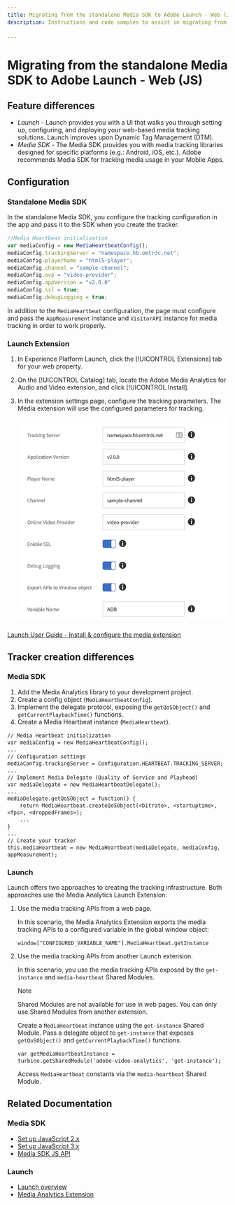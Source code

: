 ```yaml
---
title: Migrating from the standalone Media SDK to Adobe Launch - Web (JS)
description: Instructions and code samples to assist in migrating from the Media SDK to Launch.

---
```


# Migrating from the standalone Media SDK to Adobe Launch - Web (JS)

## Feature differences

* *Launch* - Launch provides you with a UI that walks you through setting up, configuring, and deploying your web-based media tracking solutions. Launch improves upon Dynamic Tag Management (DTM).
* *Media SDK* - The Media SDK provides you with media tracking libraries designed for specific platforms (e.g.: Android, iOS, etc.). Adobe recommends Media SDK for tracking media usage in your Mobile Apps.

## Configuration

### Standalone Media SDK

In the standalone Media SDK, you configure the tracking configuration in the app
and pass it to the SDK when you create the tracker.

```javascript
//Media Heartbeat initialization
var mediaConfig = new MediaHeartbeatConfig();
mediaConfig.trackingServer = "namespace.hb.omtrdc.net";
mediaConfig.playerName = "html5-player";
mediaConfig.channel = "sample-channel";
mediaConfig.ovp = "video-provider";
mediaConfig.appVersion = "v2.0.0"
mediaConfig.ssl = true;
mediaConfig.debugLogging = true;
```

In addition to the `MediaHeartbeat` configuration, the page must configure and pass
the `AppMeasurement` instance and `VisitorAPI` instance for media tracking in order
to work properly.

### Launch Extension

1. In Experience Platform Launch, click the [!UICONTROL Extensions] tab for your
    web property.
1. On the [!UICONTROL Catalog] tab, locate the Adobe Media Analytics for Audio and
    Video extension, and click [!UICONTROL Install].
1. In the extension settings page, configure the tracking parameters.
    The Media extension will use the configured parameters for tracking.

    ![](assets/launch_config_js.png)

[Launch User Guide - Install & configure the media extension](https://docs.adobe.com/content/help/en/launch/using/extensions-ref/adobe-extension/media-analytics-extension/overview.html#install-and-configure-the-ma-extension)

## Tracker creation differences

### Media SDK

1. Add the Media Analytics library to your development project.
1. Create a config object (`MediaHeartbeatConfig`).
1. Implement the delegate protocol, exposing the `getQoSObject()` and `getCurrentPlaybackTime()` functions.
1. Create a Media Heartbeat instance (`MediaHeartbeat`).

```
// Media Heartbeat initialization
var mediaConfig = new MediaHeartbeatConfig();
...
// Configuration settings
mediaConfig.trackingServer = Configuration.HEARTBEAT.TRACKING_SERVER;
...
// Implement Media Delegate (Quality of Service and Playhead)
var mediaDelegate = new MediaHeartbeatDelegate();
...
mediaDelegate.getQoSObject = function() {
    return MediaHeartbeat.createQoSObject(<bitrate>, <startuptime>, <fps>, <droppedFrames>);
    ...
}
...
// Create your tracker
this.mediaHeartbeat = new MediaHeartbeat(mediaDelegate, mediaConfig, appMeasurement);
```

<!--  Dead Link - from 2019 - can't locate where this should go
[Media SDK - Tracker Creation](https://docs.adobe.com/content/help/en/media-analytics/using/sdk-implement/cookbook/sdk-vs-launch-qoe.html) -->

### Launch

Launch offers two approaches to creating the tracking infrastructure. Both approaches use the Media Analytics Launch Extension:

1. Use the media tracking APIs from a web page.

    In this scenario, the Media Analytics Extension exports the media tracking APIs to a configured variable in the global window object:

    ```
    window["CONFIGURED_VARIABLE_NAME"].MediaHeartbeat.getInstance
    ```

1. Use the media tracking APIs from another Launch extension.

    In this scenario, you use the media tracking APIs exposed by the `get-instance` and `media-heartbeat` Shared Modules.

    >[!NOTE]
    >
    >Shared Modules are not available for use in web pages. You can only use Shared Modules from another extension.

    Create a `MediaHeartbeat` instance using the `get-instance` Shared Module.
    Pass a delegate object to `get-instance` that exposes `getQoSObject()` and `getCurrentPlaybackTime()` functions.

    ```
    var getMediaHeartbeatInstance =
    turbine.getSharedModule('adobe-video-analytics', 'get-instance');
    ```

    Access `MediaHeartbeat` constants via the `media-heartbeat` Shared Module.

## Related Documentation

### Media SDK

* [Set up JavaScript 2.x](/help/sdk-implement/setup/js2/set-up-js-2.md)
* [Set up JavaScript 3.x](/help/sdk-implement/setup/js3/set-up-js-3.md)
* [Media SDK JS API](https://adobe-marketing-cloud.github.io/media-sdks/reference/javascript/MediaHeartbeat.html)

### Launch

* [Launch overview](https://docs.adobe.com/content/help/en/launch/using/overview.html)
* [Media Analytics Extension](https://docs.adobe.com/content/help/en/launch/using/extensions-ref/adobe-extension/media-analytics-extension/overview.html)

